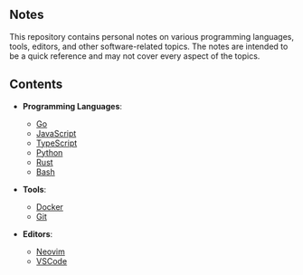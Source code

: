 ## Notes

This repository contains personal notes on various programming languages, tools, editors, and other software-related topics. The notes are intended to be a quick reference and may not cover every aspect of the topics.


## Contents

- **Programming Languages**:
    - [Go](./langs/go/README.md)
    - [JavaScript](./langs/javascript/README.md)
    - [TypeScript](./langs/typescript/README.md)
    - [Python](./langs/python/README.md)
    - [Rust](./langs/rust/README.md)
    - [Bash](./langs/bash/README.md)

- **Tools**:
    - [Docker](./tools/docker.md)
    - [Git](./tools/git.md)

- **Editors**:
    - [Neovim](./editors/nvim.md)
    - [VSCode](./editors/vscode.md)
